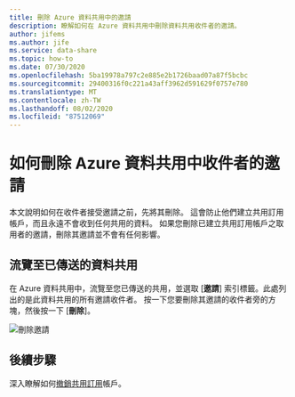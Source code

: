 ```yaml
---
title: 刪除 Azure 資料共用中的邀請
description: 瞭解如何在 Azure 資料共用中刪除資料共用收件者的邀請。
author: jifems
ms.author: jife
ms.service: data-share
ms.topic: how-to
ms.date: 07/30/2020
ms.openlocfilehash: 5ba19978a797c2e885e2b1726baad07a87f5bcbc
ms.sourcegitcommit: 29400316f0c221a43aff3962d591629f0757e780
ms.translationtype: MT
ms.contentlocale: zh-TW
ms.lasthandoff: 08/02/2020
ms.locfileid: "87512069"
---
```

# <a name="how-to-delete-an-invitation-to-a-recipient-in-azure-data-share"></a>如何刪除 Azure 資料共用中收件者的邀請

本文說明如何在收件者接受邀請之前，先將其刪除。 這會防止他們建立共用訂用帳戶，而且永遠不會收到任何共用的資料。 如果您刪除已建立共用訂用帳戶之取用者的邀請，刪除其邀請並不會有任何影響。

## <a name="navigate-to-a-sent-data-share"></a>流覽至已傳送的資料共用

在 Azure 資料共用中，流覽至您已傳送的共用，並選取 [**邀請**] 索引標籤。此處列出的是此資料共用的所有邀請收件者。 按一下您要刪除其邀請的收件者旁的方塊，然後按一下 [**刪除**]。

![刪除邀請](./media/how-to/how-to-delete-invitation/delete-invitation.png)

## <a name="next-steps"></a>後續步驟
深入瞭解如何[撤銷共用訂用](how-to-revoke-share-subscription.md)帳戶。